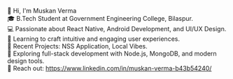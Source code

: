 👋 Hi, I'm Muskan Verma <br>
🎓 B.Tech Student at Government Engineering College, Bilaspur. <br>
💻 Passionate about React Native, Android Development, and UI/UX Design. <br>
🎨 Learning to craft intuitive and engaging user experiences. <br>
📱 Recent Projects: NSS Application, Local Vibes. <br>
🚀 Exploring full-stack development with Node.js, MongoDB, and modern design tools. <br>
📧 Reach out: https://www.linkedin.com/in/muskan-verma-b43b54240/ 

<!---
MuskanVerma11/MuskanVerma11 is a ✨ special ✨ repository because its `README.md` (this file) appears on your GitHub profile.
You can click the Preview link to take a look at your changes.
--->
